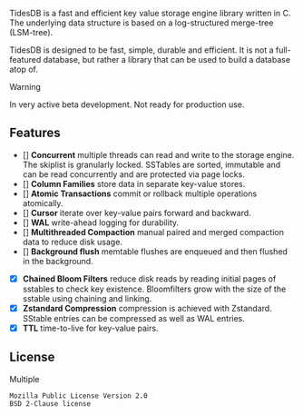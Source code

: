 TidesDB is a fast and efficient key value storage engine library written in C.
The underlying data structure is based on a log-structured merge-tree (LSM-tree).

TidesDB is designed to be fast, simple, durable and efficient.  It is not a full-featured database, but rather a library that can be used to build a database atop of.

> [!WARNING]
> In very active beta development. Not ready for production use.

## Features
- [] **Concurrent** multiple threads can read and write to the storage engine.  The skiplist is granularly locked.  SSTables are sorted, immutable and can be read concurrently and are protected via page locks.
- [] **Column Families** store data in separate key-value stores.
- [] **Atomic Transactions** commit or rollback multiple operations atomically.
- [] **Cursor** iterate over key-value pairs forward and backward.
- [] **WAL** write-ahead logging for durability.
- [] **Multithreaded Compaction** manual paired and merged compaction data to reduce disk usage.
- [] **Background flush** memtable flushes are enqueued and then flushed in the background.
- [x] **Chained Bloom Filters** reduce disk reads by reading initial pages of sstables to check key existence.  Bloomfilters grow with the size of the sstable using chaining and linking.
- [x] **Zstandard Compression** compression is achieved with Zstandard.  SStable entries can be compressed as well as WAL entries.
- [x] **TTL** time-to-live for key-value pairs.

## License
Multiple
```
Mozilla Public License Version 2.0
BSD 2-Clause license
```